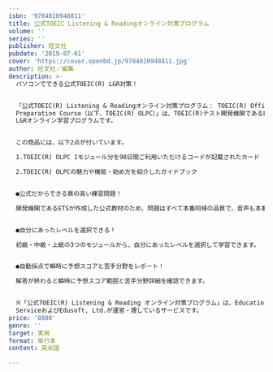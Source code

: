 ```yaml
---
isbn: '9784010948811'
title: 公式TOEIC Listening & Readingオンライン対策プログラム
volume: ''
series: ''
publisher: 旺文社
pubdate: '2019-07-01'
cover: 'https://cover.openbd.jp/9784010948811.jpg'
author: 旺文社／編集
description: >-
  パソコンでできる公式TOEIC(R) L&R対策！


  「公式TOEIC(R) Listening & Readingオンライン対策プログラム： TOEIC(R) Official Learning and
  Preparation Course（以下、TOEIC(R) OLPC）」は、TOEIC(R)テスト開発機関であるETSが作成した公式のTOEIC(R)
  L&Rオンライン学習プログラムです。


  この商品には、以下2点が付いています。

  1.TOEIC(R) OLPC 1モジュール分を90日間ご利用いただけるコードが記載されたカード

  2.TOEIC(R) OLPCの魅力や機能・始め方を紹介したガイドブック


  ●公式だからできる質の高い練習問題！

  開発機関であるETSが作成した公式教材のため、問題はすべて本番同様の品質で、音声も本番と同じナレーターが担当しています。


  ●自分にあったレベルを選択できる！

  初級・中級・上級の3つのモジュールから、自分にあったレベルを選択して学習できます。


  ●自動採点で瞬時に予想スコアと苦手分野をレポート！

  解答が終わると瞬時に予想スコア範囲と苦手分野詳細を確認できます。


  ※「公式TOEIC(R) Listening & Reading オンライン対策プログラム」は、Educational Testing
  ServiceおよびEdusoft, Ltd.が運営・理しているサービスです。
price: '8800'
genre: ''
target: 実用
format: 単行本
content: 英米語

---
```

